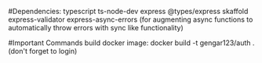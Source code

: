 #Dependencies:
typescript
ts-node-dev
express
@types/express
skaffold
express-validator
express-async-errors (for augmenting async functions to automatically throw errors with sync like functionality)

#Important Commands
build docker image: docker build -t gengar123/auth . (don't forget to login)
